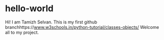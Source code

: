# hello-world

Hi! I am Tamizh Selvan.
This is my first github branchhttps://www.w3schools.in/python-tutorial/classes-objects/
Welcome all to my project.

